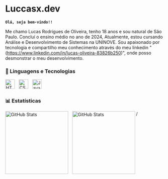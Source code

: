 # Luccasx.dev


**`Olá, seja bem-vindo!!`**

<a>Me chamo Lucas Rodrigues de Oliveira, tenho 18 anos e sou natural de São Paulo. Concluí o ensino médio no ano de 2024, Atualmente, estou cursando Análise e Desenvolvimento de Sistemas na UNINOVE. Sou apaixonado por tecnologia e compartilho meu conhecimento através do meu linkedin " (https://www.linkedin.com/in/lucas-oliveira-83826b250)", onde posso desmonstrar o meu desenvolvimento. </a>
<br/>

### 🤖 Linguagens e Tecnologias
<img 
    align="left" 
    alt="HTML"
    title="HTML" 
    width="30px" 
    style="padding-right: 10px;" 
    src="https://cdn.jsdelivr.net/gh/devicons/devicon@latest/icons/html5/html5-original.svg" 
/>
<img 
    align="left" 
    alt="CSS" 
    title="CSS"
    width="30px" 
    style="padding-right: 10px;" 
    src="https://cdn.jsdelivr.net/gh/devicons/devicon@latest/icons/css3/css3-original.svg" 
/>
<img 
    align="left" 
    alt="JavaScript" 
    title="JavaScript"
    width="30px" 
    style="padding-right: 10px;" 
    src="https://cdn.jsdelivr.net/gh/devicons/devicon@latest/icons/javascript/javascript-original.svg" 
/>
<br/>
<br/>

### 📊 Estatísticas

<p>
  <img 
    align="left" 
    alt="GitHub Stats" 
    height="200" 
    style="padding-right: 10px;" 
    src="https://github-readme-stats.vercel.app/api?username=luccasdev19&show_icons=true&theme=tokyonight&include_all_commits=true&locale=pt-br" 
  />

<img 
      align="left" 
      alt="GitHub Stats" 
      height="200" 
      src="https://github-readme-stats.vercel.app/api/top-langs/?username=luccasdev19&theme=tokyonight&layout=compact&custom_title=Tecnologias&langs_count=9" 
  />

</p>/
